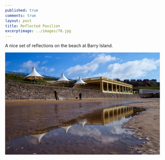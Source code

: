 ```yaml
---
published: true
comments: true
layout: post
title: Reflected Pavilion
excerptimage: ../images/78.jpg
---
```


A nice set of reflections on the beach at Barry Island. 

[![Image 78/365	17mm	f/7.1	ISO100	1/200](../images/78.jpg)](https://www.flickr.com/photos/tmadhavan/16689902897/)